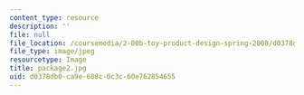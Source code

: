 ```yaml
---
content_type: resource
description: ''
file: null
file_location: /coursemedia/2-00b-toy-product-design-spring-2008/d0378db0ca9e608c0c3c60e762854655_package2.jpg
file_type: image/jpeg
resourcetype: Image
title: package2.jpg
uid: d0378db0-ca9e-608c-0c3c-60e762854655
---
```

